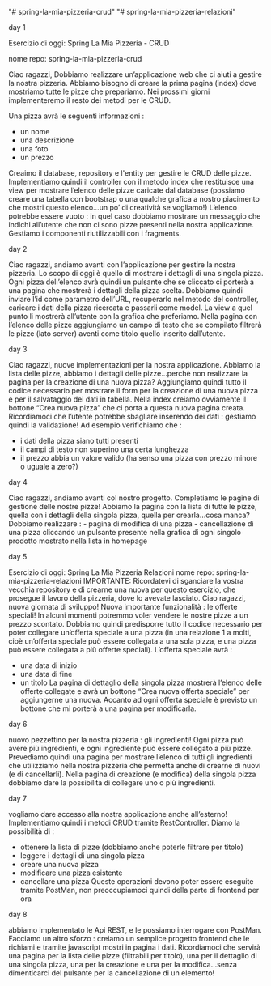 "# spring-la-mia-pizzeria-crud" 
"# spring-la-mia-pizzeria-relazioni" 

day 1 

Esercizio di oggi: Spring La Mia Pizzeria - CRUD

nome repo: spring-la-mia-pizzeria-crud


Ciao ragazzi,
Dobbiamo realizzare un’applicazione web che ci aiuti a gestire la nostra pizzeria.
Abbiamo bisogno di creare la prima pagina (index) dove mostriamo tutte le pizze che prepariamo. Nei prossimi giorni implementeremo il resto dei metodi per le CRUD.

Una pizza avrà le seguenti informazioni :
- un nome
- una descrizione
- una foto
- un prezzo

Creaimo il database, repository e l'entity per gestire le CRUD delle pizze.
Implementiamo quindi il controller con il metodo index che restituisce una view per mostrare l’elenco delle pizze caricate dal database (possiamo creare una tabella con bootstrap o una qualche grafica a nostro piacimento che mostri questo elenco...un po’ di creatività se vogliamo!)
L’elenco potrebbe essere vuoto : in quel caso dobbiamo mostrare un messaggio che indichi all’utente che non ci sono pizze presenti nella nostra applicazione.
Gestiamo i componenti riutilizzabili con i fragments.

day 2

Ciao ragazzi, andiamo avanti con l’applicazione per gestire la nostra pizzeria. Lo scopo di oggi è quello di mostrare i dettagli di una singola pizza.
Ogni pizza dell’elenco avrà quindi un pulsante che se cliccato ci porterà a una pagina che mostrerà i dettagli della pizza scelta.
Dobbiamo quindi inviare l’id come parametro dell’URL, recuperarlo nel metodo del controller, caricare i dati della pizza ricercata e passarli come model.
La view a quel punto li mostrerà all’utente con la grafica che preferiamo.
Nella pagina con l’elenco delle pizze aggiungiamo un campo di testo che se compilato filtrerà le pizze (lato server) aventi come titolo quello inserito dall’utente.

day 3

Ciao ragazzi,
nuove implementazioni per la nostra applicazione.
Abbiamo la lista delle pizze, abbiamo i dettagli delle pizze...perchè non realizzare la pagina per la creazione di una nuova pizza?
Aggiungiamo quindi tutto il codice necessario per mostrare il form per la creazione di una nuova pizza e per il salvataggio dei dati in tabella.
Nella index creiamo ovviamente il bottone “Crea nuova pizza” che ci porta a questa nuova pagina creata.
Ricordiamoci che l’utente potrebbe sbagliare inserendo dei dati : gestiamo quindi la validazione!
Ad esempio verifichiamo che :
- i dati della pizza siano tutti presenti
- il campi di testo non superino una certa lunghezza
- il prezzo abbia un valore valido (ha senso una pizza con prezzo minore o uguale a zero?)

day 4

Ciao ragazzi, andiamo avanti col nostro progetto.
Completiamo le pagine di gestione delle nostre pizze! Abbiamo la pagina con la lista di tutte le pizze, quella con i dettagli della singola pizza, quella per crearla...cosa manca?
Dobbiamo realizzare : - pagina di modifica di una pizza - cancellazione di una pizza cliccando un pulsante presente nella grafica di ogni singolo prodotto mostrato nella lista in homepage 

day 5

Esercizio di oggi: Spring La Mia Pizzeria Relazioni
nome repo: spring-la-mia-pizzeria-relazioni
IMPORTANTE: Ricordatevi di sganciare la vostra vecchia repository e di crearne una nuova per questo esercizio, che prosegue il lavoro della pizzeria, dove lo avevate lasciato.
Ciao ragazzi,
nuova giornata di sviluppo!
Nuova importante funzionalità : le offerte speciali!
In alcuni momenti potremmo voler vendere le nostre pizze a un prezzo scontato.
Dobbiamo quindi predisporre tutto il codice necessario per poter collegare un’offerta speciale a una pizza (in una relazione 1 a molti, cioè un’offerta speciale può essere collegata a una sola pizza, e una pizza può essere collegata a più offerte speciali).
L’offerta speciale avrà :
- una data di inizio
- una data di fine
- un titolo
La pagina di dettaglio della singola pizza mostrerà l’elenco delle offerte collegate e avrà un bottone “Crea nuova offerta speciale” per aggiungerne una nuova.
Accanto ad ogni offerta speciale è previsto un bottone che mi porterà a una pagina per modificarla.

day 6

nuovo pezzettino per la nostra pizzeria : gli ingredienti!
Ogni pizza può avere più ingredienti, e ogni ingrediente può essere collegato a più pizze.
Prevediamo quindi una pagina per mostrare l’elenco di tutti gli ingredienti che utilizziamo nella nostra pizzeria che permetta anche di crearne di nuovi (e di cancellarli).
Nella pagina di creazione (e modifica) della singola pizza dobbiamo dare la possibilità di collegare uno o più ingredienti.

day 7

vogliamo dare accesso alla nostra applicazione anche all’esterno!
Implementiamo quindi i metodi CRUD tramite RestController.
Diamo la possibilità di :
- ottenere la lista di pizze (dobbiamo anche poterle filtrare per titolo)
- leggere i dettagli di una singola pizza
- creare una nuova pizza
- modificare una pizza esistente
- cancellare una pizza
Queste operazioni devono poter essere eseguite tramite PostMan, non preoccupiamoci quindi della parte di frontend per ora

day 8

abbiamo implementato le Api REST, e le possiamo interrogare con PostMan.
Facciamo un altro sforzo : creiamo un semplice progetto frontend che le richiami e tramite javascript mostri in pagina i dati.
Ricordiamoci che servirà una pagina per la lista delle pizze (filtrabili per titolo), una per il dettaglio di una singola pizza, una per la creazione e una per la modifica…senza dimenticarci del pulsante per la cancellazione di un elemento!